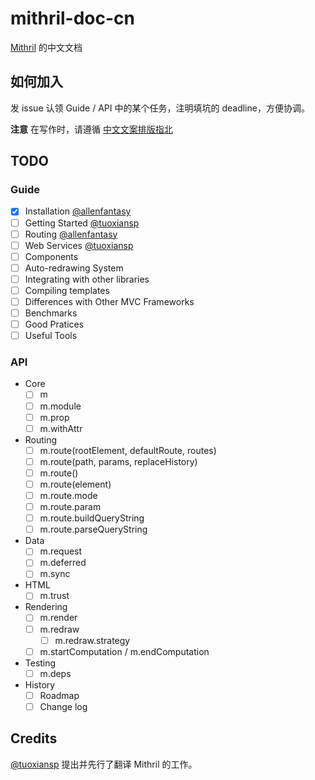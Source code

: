 # mithril-doc-cn
[Mithril](http://lhorie.github.io/mithril/) 的中文文档

## 如何加入

发 issue 认领 Guide / API 中的某个任务，注明填坑的 deadline，方便协调。

**注意** 在写作时，请遵循 [中文文案排版指北](https://github.com/sparanoid/chinese-copywriting-guidelines)

## TODO

### Guide
- [x] Installation [@allenfantasy](https://github.com/allenfantasy)
- [ ] Getting Started [@tuoxiansp](https://github.com/tuoxiansp)
- [ ] Routing [@allenfantasy](https://github.com/allenfantasy)
- [ ] Web Services [@tuoxiansp](https://github.com/tuoxiansp)
- [ ] Components
- [ ] Auto-redrawing System
- [ ] Integrating with other libraries
- [ ] Compiling templates
- [ ] Differences with Other MVC Frameworks
- [ ] Benchmarks
- [ ] Good Pratices
- [ ] Useful Tools

### API

- Core
  - [ ] m
  - [ ] m.module
  - [ ] m.prop
  - [ ] m.withAttr
- Routing
  - [ ] m.route(rootElement, defaultRoute, routes)
  - [ ] m.route(path, params, replaceHistory)
  - [ ] m.route()
  - [ ] m.route(element)
  - [ ] m.route.mode
  - [ ] m.route.param
  - [ ] m.route.buildQueryString
  - [ ] m.route.parseQueryString
- Data
  - [ ] m.request
  - [ ] m.deferred
  - [ ] m.sync
- HTML
  - [ ] m.trust
- Rendering
  - [ ] m.render
  - [ ] m.redraw
    - [ ] m.redraw.strategy
  - [ ] m.startComputation / m.endComputation
- Testing
  - [ ] m.deps
- History
  - [ ] Roadmap
  - [ ] Change log

## Credits

[@tuoxiansp](https://github.com/tuoxiansp) 提出并先行了翻译 Mithril 的工作。
